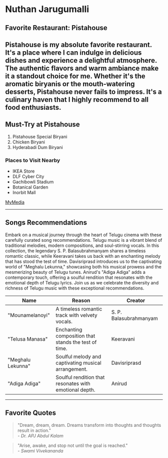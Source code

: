 # Nuthan Jarugumalli
## Favorite Restaurant: Pistahouse
Pistahouse is my absolute favorite restaurant. It's a place where I can indulge in delicious dishes and experience a delightful atmosphere. The **authentic flavors** and **warm ambiance** make it a standout choice for me. Whether it's the aromatic biryanis or the mouth-watering desserts, Pistahouse never fails to impress. It's a culinary haven that I highly recommend to all food enthusiasts.
---
## Must-Try at Pistahouse
1. Pistahouse Special Biryani
2. Chicken Biryani
3. Hyderabadi Dum Biryani
 ### Places to Visit Nearby
- IKEA Store
- DLF Cyber City
- Gachibowli Stadium
- Botanical Garden
- Inorbit Mall

[MyMedia](MyMedia.md)

---
## Songs Recommendations
Embark on a musical journey through the heart of Telugu cinema with these carefully curated song recommendations. Telugu music is a vibrant blend of traditional melodies, modern compositions, and soul-stirring vocals. In this collection, the legendary S. P. Balasubrahmanyam shares a timeless romantic classic, while Keeravani takes us back with an enchanting melody that has stood the test of time. Davisriprasd introduces us to the captivating world of "Meghalu Lekunna," showcasing both his musical prowess and the mesmerizing beauty of Telugu tunes. Anirud's "Adiga Adiga" adds a contemporary touch, offering a soulful rendition that resonates with the emotional depth of Telugu lyrics. Join us as we celebrate the diversity and richness of Telugu music with these exceptional recommendations.

| Name                     | Reason                                           | Creator                    |
|--------------------------|--------------------------------------------------|----------------------------|
| "Mounamelanoyi"          | A timeless romantic track with velvety vocals.   | S. P. Balasubrahmanyam    |
| "Telusa Manasa"          | Enchanting composition that stands the test of time. | Keeravani                |
| "Meghalu Lekunna"        | Soulful melody and captivating musical arrangement. | Davisriprasd             |
| "Adiga Adiga"            | Soulful rendition that resonates with emotional depth. | Anirud                 |
---
## Favorite Quotes

> "Dream, dream, dream. Dreams transform into thoughts and thoughts result in action."  
> *- Dr. APJ Abdul Kalam*

> "Arise, awake, and stop not until the goal is reached."  
> *- Swami Vivekananda*

